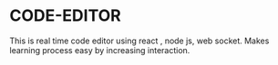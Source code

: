 # CODE-EDITOR
This is real time code editor using react , node js, web socket.
Makes learning process easy by increasing interaction.

